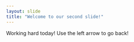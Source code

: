 ```yaml
---
layout: slide
title: "Welcome to our second slide!"
---
```

Working hard today!
Use the left arrow to go back!